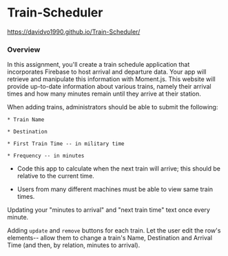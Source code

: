 # Train-Scheduler

https://davidvo1990.github.io/Train-Scheduler/

### Overview

In this assignment, you'll create a train schedule application that incorporates Firebase to host arrival and departure data. Your app will retrieve and manipulate this information with Moment.js. This website will provide up-to-date information about various trains, namely their arrival times and how many minutes remain until they arrive at their station.

When adding trains, administrators should be able to submit the following:
    
    * Train Name
    
    * Destination 
    
    * First Train Time -- in military time
    
    * Frequency -- in minutes
  
  * Code this app to calculate when the next train will arrive; this should be relative to the current time.
  
  * Users from many different machines must be able to view same train times.


Updating your "minutes to arrival" and "next train time" text once every minute. 

Adding `update` and `remove` buttons for each train. Let the user edit the row's elements-- allow them to change a train's Name, Destination and Arrival Time (and then, by relation, minutes to arrival).
